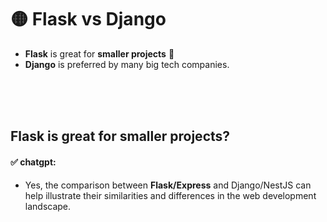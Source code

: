 
# 🟡 Flask vs Django

- **Flask** is great for **smaller projects** 🤔
- **Django** is preferred by many big tech companies.

<br>
<br>

<br>

## Flask is great for smaller projects?

#### ✅ chatgpt:

- Yes, the comparison between **Flask/Express** and Django/NestJS can help illustrate their similarities and differences in the web development landscape.